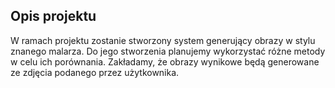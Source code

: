 ## Opis projektu
W ramach projektu zostanie stworzony system generujący obrazy w stylu znanego malarza. Do jego stworzenia planujemy wykorzystać różne metody w celu ich porównania. Zakładamy, że obrazy wynikowe będą generowane ze zdjęcia podanego przez użytkownika.
